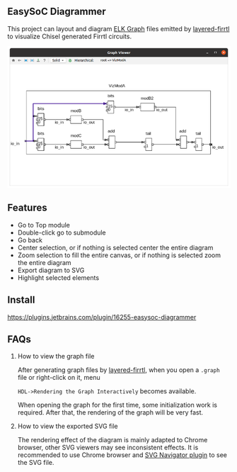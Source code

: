 ## EasySoC Diagrammer

This project can layout and diagram [ELK Graph](https://www.eclipse.org/elk/documentation/tooldevelopers/graphdatastructure.html) files emitted by  [layered-firrtl](https://github.com/easysoc/layered-firrtl) to visualize Chisel generated Firrtl circuits.

![](./images/diagrammer.png)

## Features

- Go to Top module
- Double-click go to submodule
- Go back
- Center selection, or if nothing is selected center the entire diagram
- Zoom selection to fill the entire canvas, or if nothing is selected zoom the entire diagram
- Export diagram to SVG
- Highlight selected elements

## Install

https://plugins.jetbrains.com/plugin/16255-easysoc-diagrammer

## FAQs

1. How to view the graph file

    After generating graph files by [layered-firrtl](https://github.com/easysoc/layered-firrtl), when you open a `.graph` file or right-click on it, menu 

    `HDL->Rendering the Graph Interactively` becomes available. 

    When opening the graph for the first time, some initialization work is required. After that, the rendering of the graph will be very fast.

2. How to view the exported SVG file

    The rendering effect of the diagram is mainly adapted to Chrome browser, other SVG viewers may see inconsistent effects. It is recommended to use Chrome browser and [SVG Navigator plugin](https://chrome.google.com/webstore/detail/svg-navigator/pefngfjmidahdaahgehodmfodhhhofkl) to see the SVG file.

